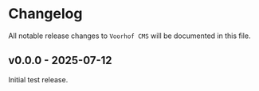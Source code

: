 # Changelog

All notable release changes to `Voorhof CMS` will be documented in this file.

## v0.0.0 - 2025-07-12

Initial test release.
